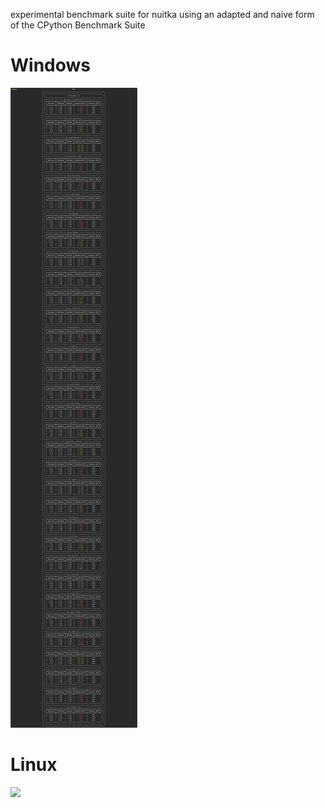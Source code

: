 experimental benchmark suite for nuitka using an adapted and naive form of the CPython Benchmark Suite
#           Windows
![](./results/Windows_benchmarks.svg)
#           Linux
![](./results/Linux_benchmarks.svg)
